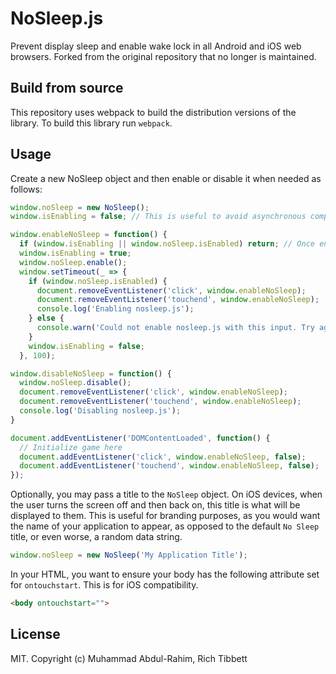 # NoSleep.js

Prevent display sleep and enable wake lock in all Android and iOS web browsers. Forked from the original repository that no longer is maintained.

## Build from source

This repository uses webpack to build the distribution versions of the library. To build this library run `webpack`.

## Usage

Create a new NoSleep object and then enable or disable it when needed as follows:

``` javascript
window.noSleep = new NoSleep();
window.isEnabling = false; // This is useful to avoid asynchronous competition from double-taps

window.enableNoSleep = function() {
  if (window.isEnabling || window.noSleep.isEnabled) return; // Once enabled, no need to do so again
  window.isEnabling = true;
  window.noSleep.enable();
  window.setTimeout(_ => {
    if (window.noSleep.isEnabled) {
      document.removeEventListener('click', window.enableNoSleep);
      document.removeEventListener('touchend', window.enableNoSleep);
      console.log('Enabling nosleep.js');
    } else {
      console.warn('Could not enable nosleep.js with this input. Try again.');
    }
    window.isEnabling = false;
  }, 100);

window.disableNoSleep = function() {
  window.noSleep.disable();
  document.removeEventListener('click', window.enableNoSleep);
  document.removeEventListener('touchend', window.enableNoSleep);
  console.log('Disabling nosleep.js');
}

document.addEventListener('DOMContentLoaded', function() {
  // Initialize game here
  document.addEventListener('click', window.enableNoSleep, false);
  document.addEventListener('touchend', window.enableNoSleep, false);
});
```

Optionally, you may pass a title to the `NoSleep` object. On iOS devices, when the user turns the screen off and then back on, this title is what will be displayed to them. This is useful for branding purposes, as you would want the name of your application to appear, as opposed to the default `No Sleep` title, or even worse, a random data string.

```js
window.noSleep = new NoSleep('My Application Title');
```

In your HTML, you want to ensure your body has the following attribute set for `ontouchstart`. This is for iOS compatibility.

```html
<body ontouchstart="">
```

## License

MIT. Copyright (c) Muhammad Abdul-Rahim, Rich Tibbett
